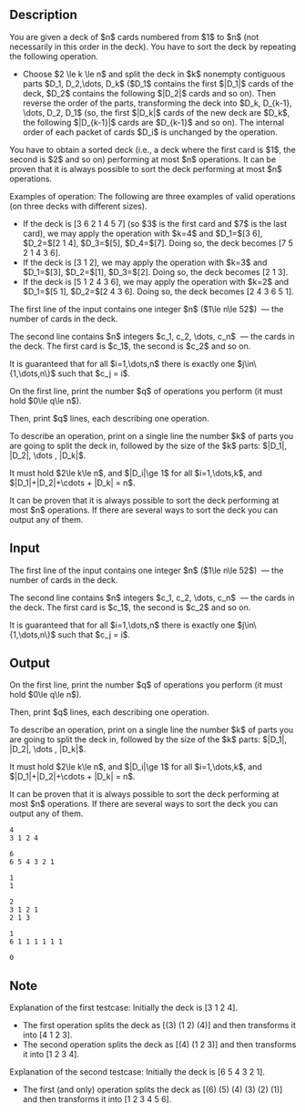 ## Description

<div><p>You are given a deck of $n$ cards numbered from $1$ to $n$ (not necessarily in this order in the deck). You have to sort the deck by repeating the following operation. </p><ul> <li> Choose $2 \le k \le n$ and split the deck in $k$ nonempty contiguous parts $D_1, D_2,\dots, D_k$ ($D_1$ contains the first $|D_1|$ cards of the deck, $D_2$ contains the following $|D_2|$ cards and so on). Then reverse the order of the parts, transforming the deck into $D_k, D_{k-1}, \dots, D_2, D_1$ (so, the first $|D_k|$ cards of the new deck are $D_k$, the following $|D_{k-1}|$ cards are $D_{k-1}$ and so on). The internal order of each packet of cards $D_i$ is unchanged by the operation. </li></ul><p>You have to obtain a sorted deck (i.e., a deck where the first card is $1$, the second is $2$ and so on) performing at most $n$ operations. It can be proven that it is always possible to sort the deck performing at most $n$ operations.</p><p><span class="tex-font-style-bf">Examples of operation:</span> The following are three examples of valid operations (on three decks with different sizes). </p><ul> <li> If the deck is <span class="tex-font-style-tt">[3 6 2 1 4 5 7]</span> (so $3$ is the first card and $7$ is the last card), we may apply the operation with $k=4$ and $D_1=$<span class="tex-font-style-tt">[3 6]</span>, $D_2=$<span class="tex-font-style-tt">[2 1 4]</span>, $D_3=$<span class="tex-font-style-tt">[5]</span>, $D_4=$<span class="tex-font-style-tt">[7]</span>. Doing so, the deck becomes <span class="tex-font-style-tt">[7 5 2 1 4 3 6]</span>. </li><li> If the deck is <span class="tex-font-style-tt">[3 1 2]</span>, we may apply the operation with $k=3$ and $D_1=$<span class="tex-font-style-tt">[3]</span>, $D_2=$<span class="tex-font-style-tt">[1]</span>, $D_3=$<span class="tex-font-style-tt">[2]</span>. Doing so, the deck becomes <span class="tex-font-style-tt">[2 1 3]</span>. </li><li> If the deck is <span class="tex-font-style-tt">[5 1 2 4 3 6]</span>, we may apply the operation with $k=2$ and $D_1=$<span class="tex-font-style-tt">[5 1]</span>, $D_2=$<span class="tex-font-style-tt">[2 4 3 6]</span>. Doing so, the deck becomes <span class="tex-font-style-tt">[2 4 3 6 5 1]</span>. </li></ul></div><div class="input-specification"><p>The first line of the input contains one integer $n$ ($1\le n\le 52$) &nbsp;— the number of cards in the deck.</p><p>The second line contains $n$ integers $c_1, c_2, \dots, c_n$ &nbsp;— the cards in the deck. The first card is $c_1$, the second is $c_2$ and so on.</p><p>It is guaranteed that for all $i=1,\dots,n$ there is exactly one $j\in\{1,\dots,n\}$ such that $c_j = i$.</p></div><div class="output-specification"><p>On the first line, print the number $q$ of operations you perform (it must hold $0\le q\le n$).</p><p>Then, print $q$ lines, each describing one operation.</p><p>To describe an operation, print on a single line the number $k$ of parts you are going to split the deck in, followed by the size of the $k$ parts: $|D_1|, |D_2|, \dots , |D_k|$. </p><p>It must hold $2\le k\le n$, and $|D_i|\ge 1$ for all $i=1,\dots,k$, and $|D_1|+|D_2|+\cdots + |D_k| = n$.</p><p>It can be proven that it is always possible to sort the deck performing at most $n$ operations. If there are several ways to sort the deck you can output any of them.</p></div>

## Input

<p>The first line of the input contains one integer $n$ ($1\le n\le 52$) &nbsp;— the number of cards in the deck.</p><p>The second line contains $n$ integers $c_1, c_2, \dots, c_n$ &nbsp;— the cards in the deck. The first card is $c_1$, the second is $c_2$ and so on.</p><p>It is guaranteed that for all $i=1,\dots,n$ there is exactly one $j\in\{1,\dots,n\}$ such that $c_j = i$.</p>

## Output

<p>On the first line, print the number $q$ of operations you perform (it must hold $0\le q\le n$).</p><p>Then, print $q$ lines, each describing one operation.</p><p>To describe an operation, print on a single line the number $k$ of parts you are going to split the deck in, followed by the size of the $k$ parts: $|D_1|, |D_2|, \dots , |D_k|$. </p><p>It must hold $2\le k\le n$, and $|D_i|\ge 1$ for all $i=1,\dots,k$, and $|D_1|+|D_2|+\cdots + |D_k| = n$.</p><p>It can be proven that it is always possible to sort the deck performing at most $n$ operations. If there are several ways to sort the deck you can output any of them.</p>





```input1
4
3 1 2 4
```




```input2
6
6 5 4 3 2 1
```




```input3
1
1
```




```output1
2
3 1 2 1
2 1 3
```




```output2
1
6 1 1 1 1 1 1
```




```output3
0
```



## Note

<p><span class="tex-font-style-bf">Explanation of the first testcase:</span> Initially the deck is <span class="tex-font-style-tt">[3 1 2 4]</span>. </p><ul> <li> The first operation splits the deck as <span class="tex-font-style-tt">[(3) (1 2) (4)]</span> and then transforms it into <span class="tex-font-style-tt">[4 1 2 3]</span>. </li><li> The second operation splits the deck as <span class="tex-font-style-tt">[(4) (1 2 3)]</span> and then transforms it into <span class="tex-font-style-tt">[1 2 3 4]</span>. </li></ul> <span class="tex-font-style-bf">Explanation of the second testcase:</span> Initially the deck is <span class="tex-font-style-tt">[6 5 4 3 2 1]</span>. <ul> <li> The first (and only) operation splits the deck as <span class="tex-font-style-tt">[(6) (5) (4) (3) (2) (1)]</span> and then transforms it into <span class="tex-font-style-tt">[1 2 3 4 5 6]</span>. </li></ul>
